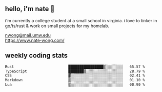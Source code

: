 ## hello, i'm nate 👋
i'm currently a college student at a small school in virginia. i love to tinker in go/ts/rust & work on small projects for my homelab.

nwong@mail.umw.edu <br/>
https://www.nate-wong.com/

## weekly coding stats
<!--START_SECTION:waka-->

```txt
Rust                         ████████████████▒░░░░░░░░   65.57 %
TypeScript                   ███████▒░░░░░░░░░░░░░░░░░   28.79 %
CSS                          ▓░░░░░░░░░░░░░░░░░░░░░░░░   02.41 %
Markdown                     ▒░░░░░░░░░░░░░░░░░░░░░░░░   01.10 %
Lua                          ▒░░░░░░░░░░░░░░░░░░░░░░░░   00.90 %
```

<!--END_SECTION:waka-->
